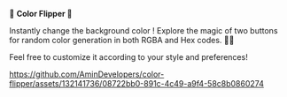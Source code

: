 🌈 **Color Flipper 🎨**

Instantly change the background color ! Explore the magic of two buttons for random color generation in both RGBA and Hex codes. 🚀✨

Feel free to customize it according to your style and preferences!





https://github.com/AminDevelopers/color-flipper/assets/132141736/08722bb0-891c-4c49-a9f4-58c8b0860274

